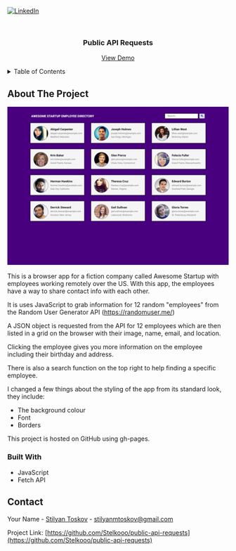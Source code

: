 [![LinkedIn][linkedin-shield]][linkedin-url]

<br />

<h3 align="center">Public API Requests</h3>

  <p align="center">
    <a href="https://stelkooo.github.io/public-api-requests/">View Demo</a>
</div>

<!-- TABLE OF CONTENTS -->
<details>
  <summary>Table of Contents</summary>
  <ol>
    <li>
      <a href="#about-the-project">About The Project</a>
      <ul>
        <li><a href="#built-with">Built With</a></li>
      </ul>
    </li>
    <li><a href="#contact">Contact</a></li>
</details>

<!-- ABOUT THE PROJECT -->

## About The Project

![Public API Requests Screen Shot](https://github.com/Stelkooo/public-api-requests/blob/main/images/appScreenshot.png)

This is a browser app for a fiction company called Awesome Startup with employees working remotely over the US. With this app, the employees have a way to share contact info with each other.

It is uses JavaScript to grab information for 12 random "employees" from the Random User Generator API (https://randomuser.me/)

A JSON object is requested from the API for 12 employees which are then listed in a grid on the browser with their image, name, email, and location.

Clicking the employee gives you more information on the employee including their birthday and address.

There is also a search function on the top right to help finding a specific employee.

I changed a few things about the styling of the app from its standard look, they include:

- The background colour
- Font
- Borders

This project is hosted on GitHub using gh-pages.

### Built With

- JavaScript
- Fetch API

## Contact

Your Name - [Stilyan Toskov](https://linkedin.com/in/stilyan-toskov) - stilyanmtoskov@gmail.com

Project Link: [https://github.com/Stelkooo/public-api-requests](https://github.com/Stelkooo/public-api-requests)

[linkedin-shield]: https://img.shields.io/badge/-LinkedIn-black.svg?style=for-the-badge&logo=linkedin&colorB=555
[linkedin-url]: https://linkedin.com/in/stilyan-toskov
